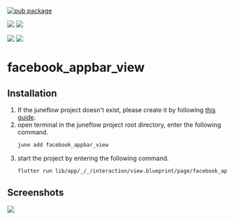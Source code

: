 [![pub package](https://img.shields.io/pub/v/facebook_appbar_view.svg)](https://pub.dartlang.org/packages/facebook_appbar_view)

[![](https://img.shields.io/badge/Module-Hub-007bff?style=for-the-badge&logo=flutter)](https://module.juneflow.org/)
[![](https://img.shields.io/badge/View-Hub-007bff?style=for-the-badge&logo=flutter)](https://view.juneflow.org/)

[![](https://img.shields.io/badge/DISCORD-JOIN%20SERVER-5663F7?style=for-the-badge&logo=discord&logoColor=white)](https://discord.gg/zXXHvAXCug)
[![](https://img.shields.io/badge/KakaoTalk-Join%20Room-FEE500?style=for-the-badge&logo=kakao)](https://open.kakao.com/o/gEwrffbg)
# facebook_appbar_view

##  Installation
1. If the juneflow project doesn't exist, please create it by following [this guide](https://doc.juneflow.org/).
2. open terminal in the juneflow project root directory, enter the following command.
    ```bash
    june add facebook_appbar_view
    ```
3. start the project by entering the following command.
    ```bash
    flutter run lib/app/_/_/interaction/view.blueprint/page/facebook_appbar_view/_/view.dart -d chrome
    ```

## Screenshots
![](https://github.com/juneview-songdo/facebook_appbar_view/assets/21379657/15391eaa-6a37-43cc-bedb-92b993b1cbdb)

